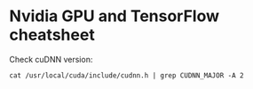 # Nvidia GPU and TensorFlow cheatsheet

Check cuDNN version:
    
    cat /usr/local/cuda/include/cudnn.h | grep CUDNN_MAJOR -A 2
